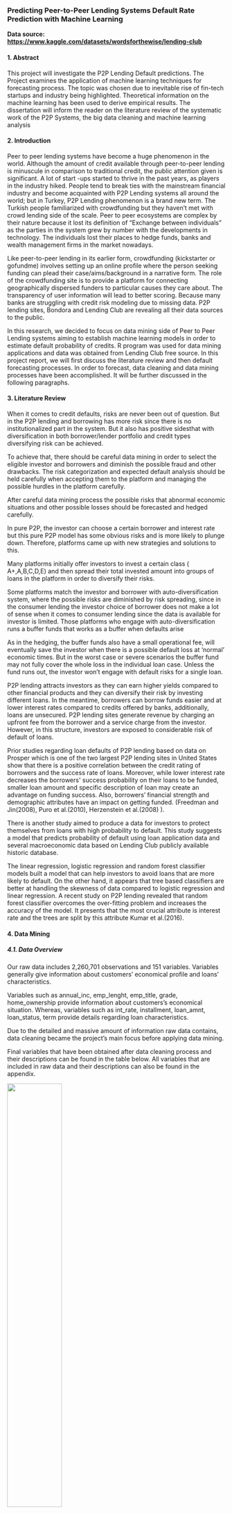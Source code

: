 ### Predicting Peer-to-Peer Lending Systems Default Rate Prediction with Machine Learning

**Data source: https://www.kaggle.com/datasets/wordsforthewise/lending-club**

#### 1. Abstract
  
This project will investigate the P2P Lending Default predictions. The Project
examines the application of machine learning techniques for forecasting process. The topic was
chosen due to inevitable rise of fin-tech startups and industry being highlighted. Theoretical
information on the machine learning has been used to derive empirical results. The dissertation
will inform the reader on the literature review of the systematic work of the P2P Systems, the big
data cleaning and machine learning analysis

#### 2. Introduction
Peer to peer lending systems have become a huge phenomenon in the world. Although
the amount of credit available through peer-to-peer lending is minuscule in comparison to
traditional credit, the public attention given is significant. A lot of start -ups started to thrive in
the past years, as players in the industry hiked. People tend to break ties with the mainstream
financial industry and become acquainted with P2P Lending systems all around the world; but in
Turkey, P2P Lending phenomenon is a brand new term. The Turkish people familiarized with
crowdfunding but they haven’t met with crowd lending side of the scale. Peer to peer ecosystems
are complex by their nature because it lost its definition of “Exchange between individuals” as
the parties in the system grew by number with the developments in technology. The individuals
lost their places to hedge funds, banks and wealth management firms in the market nowadays.

Like peer-to-peer lending in its earlier form, crowdfunding (kickstarter or gofundme)
involves setting up an online profile where the person seeking funding can plead their
case/aims/background in a narrative form. The role of the crowdfunding site is to provide a
platform for connecting geographically dispersed funders to particular causes they care about.
The transparency of user information will lead to better scoring. Because many banks are
struggling with credit risk modeling due to missing data. P2P lending sites, Bondora and Lending
Club are revealing all their data sources to the public.

In this research, we decided to focus on data mining side of Peer to Peer Lending systems
aiming to establish machine learning models in order to estimate default probability of credits. R
program was used for data mining applications and data was obtained from Lending Club free
source. In this project report, we will first discuss the literature review and then default
forecasting processes. In order to forecast, data cleaning and data mining processes have been
accomplished. It will be further discussed in the following paragraphs.

#### 3. Literature Review

When it comes to credit defaults, risks are never been out of question. But in the P2P
lending and borrowing has more risk since there is no institutionalized part in the system. But it
also has positive sidesthat with diversification in both borrower/lender portfolio and credit types
diversifying risk can be achieved.

To achieve that, there should be careful data mining in order to select the eligible investor
and borrowers and diminish the possible fraud and other drawbacks. The risk categorization and
expected default analysis should be held carefully when accepting them to the platform and
managing the possible hurdles in the platform carefully.

After careful data mining process the possible risks that abnormal economic situations
and other possible losses should be forecasted and hedged carefully.

In pure P2P, the investor can choose a certain borrower and interest rate but this pure
P2P model has some obvious risks and is more likely to plunge down. Therefore, platforms came
up with new strategies and solutions to this.

Many platforms initially offer investors to invest a certain class ( A+,A,B,C,D,E) and then
spread their total invested amount into groups of loans in the platform in order to diversify their
risks.

Some platforms match the investor and borrower with auto-diversification system, where
the possible risks are diminished by risk spreading, since in the consumer lending the investor
choice of borrower does not make a lot of sense when it comes to consumer lending since the
data is available for investor is limited. Those platforms who engage with auto-diversification
runs a buffer funds that works as a buffer when defaults arise

As in the hedging, the buffer funds also have a small operational fee, will eventually save
the investor when there is a possible default loss at ‘normal’ economic times. But in the worst
case or severe scenarios the buffer fund may not fully cover the whole loss in the individual loan
case. Unless the fund runs out, the investor won’t engage with default risks for a single loan.

P2P lending attracts investors as they can earn higher yields compared to other financial
products and they can diversify their risk by investing different loans. In the meantime, borrowers
can borrow funds easier and at lower interest rates compared to credits offered by banks,
additionally, loans are unsecured. P2P lending sites generate revenue by charging an upfront fee
from the borrower and a service charge from the investor. However, in this structure, investors
are exposed to considerable risk of default of loans.

Prior studies regarding loan defaults of P2P lending based on data on Prosper which is
one of the two largest P2P lending sites in United States show that there is a positive correlation
between the credit rating of borrowers and the success rate of loans. Moreover, while lower
interest rate decreases the borrowers' success probability on their loans to be funded, smaller
loan amount and specific description of loan may create an advantage on funding success. Also,
borrowers’ financial strength and demographic attributes have an impact on getting funded.
(Freedman and Jin(2008), Puro et al.(2010), Herzenstein et al.(2008) ).

There is another study aimed to produce a data for investors to protect themselves from
loans with high probability to default. This study suggests a model that predicts probability of
default using loan application data and several macroeconomic data based on Lending Club
publicly available historic database.

The linear regression, logistic regression and random forest classifier models built a model
that can help investors to avoid loans that are more likely to default. On the other hand, it
appears that tree based classifiers are better at handling the skewness of data compared to
logistic regression and linear regression. A recent study on P2P lending revealed that random
forest classifier overcomes the over-fitting problem and increases the accuracy of the model. It
presents that the most crucial attribute is interest rate and the trees are split by this attribute
Kumar et al.(2016).

#### 4. Data Mining
##### 4.1. Data Overview

Our raw data includes 2,260,701 observations and 151 variables. Variables generally give 
information about customers’ economical profile and loans’ characteristics. 

Variables such as annual_inc, emp_lenght, emp_title, grade, home_ownership provide 
information about customers’s economical situation. Whereas, variables such as int_rate, 
installment, loan_amnt, loan_status, term provide details regarding loan characteristics.

Due to the detailed and massive amount of information raw data contains, data cleaning 
became the project’s main focus before applying data mining. 

Final variables that have been obtained after data cleaning process and their descriptions 
can be found in the table below. All variables that are included in raw data and their 
descriptions can also be found in the appendix.

<img src="https://user-images.githubusercontent.com/89068333/165317890-010fc8f9-7cf8-4998-82b1-97b46803c91a.PNG" width=50% height=50%>


##### 4.2. Data Wrangling
R Studio was used for data mining purposes in this project. At first, there were 24 
factor variables, 126 numerical variables and only 1 logical variable in raw data. Raw data does 
not include any characteristic variables because characteristic variables also were shown as 
factor variables.

In the first step of data cleaning process, the last 36 columns of raw data were eliminated 
by solely reviewing their description of columns on data set, which can be also found on the 
appendix. These variables were not explanatory enough and thus by eliminating them new data 
called “p2pelimination1” was obtained.

Secondly, variables url, desc, verification_status, zip_code, addr_state, next_pymnt_d, 
mths_since_last_major_derog, annual_inc_joint, dti_joint, verification_status_joint were 
eliminated as they are not numerical variables and useful in regression analysis.

The columns of member_id, mths_since_last_delinq, mths_since_last_record, 
open_acc_6m open_act_il, open_il_12m, open_il_24m, mths_since_rcnt_il, total_bal_il,
il_util, open_rv_12m, open_rv_24m, max_bal_bc, all_util, inq_fi, total_cu_tl,
inq_last_12m, mths_since_recent_bc_dlq, mths_since_recent_inq,
mths_since_recent_revol_delinq, num_tl_120dpd_2m which have more than 150,000 empty 
observations were detected in the first place, than these columns were removed from the 
dataframe of “p2pelimination1”.

After above processes, 81 columns are left but number of observations was still 2,260,701.
After careful data reduction, the NA values in the rows were removed and the new subset 
named “p2pelimination2” has 2,094,337 observations. 

As applying data mining tools to very big data sets can become time consuming and data 
mining process can result in misleading outcomes because of large complexity, it was decided 
to constitute a smaller subset of data. In accordance with this purpose, subset of 
“p2pelimination2” was created by taking 20% sample of it. This new subset was called 
“p2psubset” and includes 418,867 observations and 81 variables.

Next step was converting the term factor variable to binary variable. Term variable was 
consisted of 2 levels which are “36 months” and “60 months”. After conversion, levels has 
become “1” and “0” respectively. 

Investment grade variable had 7 levels of A, B, C, D, E, F, G. It was converted to factor 
variable which has 7 levels as 1, 2, 3, 4, 5, 6, 7 respectively.

Sub_grade variable was removed because grade variable has been already utilized and 
sub_grade variable has nothing to contribute to data mining process more.

Emp_lenght variable was factor variable with 11 levels which were < 1 year, 1 year, 2 years, 
3 years, 4 years, 5 years, 6 years, 7 years, 8 years, 9 years, 10 years and 10+ years. With the aim 
of decreasing the complexity by reducing the number of levels, grouping these 11 levels into 3 
sub groups was implemented by examining the percentage weights of all levels. Subgroups were constituted as Group 1, Group 2 and Group 3 which include 0 – 3 years, 4 years – 9 years, 
10+ years respectively.

<img src="https://user-images.githubusercontent.com/89068333/165324997-ef4018f0-6a11-424f-93e9-8c680c50a69e.PNG" width=40% height=40%>

Home_ownership variable was factor variable with 6 levels which were mortgage, own, 
rent, any, other and none. Any, other and none levels were found to be insignificant as there 
were very small number of data belonging these levels. Therefore, any, other and none levels 
were removed from the p2psubset and new subset was called “p2psubset4” including 418,661 
observations.

<img src="https://user-images.githubusercontent.com/89068333/165326413-e5c5955a-f66a-41b9-aa81-5115afae228d.PNG" width=40% height=40%>

At this point, pymnt_plan, title, purpose, initial_list_status, last_credit_pull_d, 
emp_title, issue_d, earliest_cr_line, last_pymnt_d were eliminated from p2psubset4 since 
these variables are characteristic factor variables and cannot be included in regression or 
random forest data mining methods. After this elimination, 71 variables are left.

Application_type was factor variable with 2 levels which are individual and joint app. It 
was converted to binary variable with 2 levels which are 0 and 1 respectively.

Policy_code, grade, home_ownership and loan_status are the factor variables, since 
only numerical variables can be included in correlation analysis, a numeric subset without these 
4 variables was created. In this numeric subset, from left to the right the explanatory power of 
variables was decreasing. Therefore, only first 30 variables were kept in this numeric dataset.

Since, the number of variables has been reduced to 30, the correlation analysis between 
the variables can now be performed to decide which variables to be eliminated. A correlation 
matrix shows the correlation coefficients between variables. In data mining, especially in 
regression analysis, using highly correlated variable may lead misleading results therefore, data 
elimination by correlation coefficients with the help of correlation matrix is very useful tool in 
data mining. These matrices presents the upper diagonal results, since the square matrix is 
symmetric. The blue dots represent positive correlation, while the red ones represents negative 
correlation. With the purpose of reducing complexity, first another correlation matrix with 20 
variables was created. 

![correlation_matrix](https://user-images.githubusercontent.com/89068333/165327449-5bb1a8e0-5735-4ec8-b354-8dda10ea403e.PNG)

Loan_status is a factor variable with 7 levels which are charged off, fully paid, current, in 
grace peridod, late(31-120 days), late(16-30 days) and default. Loan_status will be output 
variable in regression analysis therefore it was converted into binary variable where default, 
charged off, late(31-120 days) and late(16-30 days) correspond to 1 and current and in grace 
period correspond to 0.

Fico_range_low and fico_range_high variables were used to create a new variable called 
fico_avg by averaging these 2 variables. After creating this new variable, fico_range_low, 
fico_range_high, last_fico_range_high variables were removed as they can be seen highly 
correlated from the above correlation matrices.

Prncputil, out_prncp_inv, pymntutil, total_pymnt_inv, fndutil, funded_amnt_inv, 
loan_amnt, collection_recovery_fee variables were removed from dataset because of high 
correlation with other variables.

Open_acc and total_acc variables were used to create a new variable called acc_ratio by 
dividing open_acc to total_acc. After creating this new variable, open_acc and total_acc 
variables were removed as they can be seen highly correlated from the above correlation 
matrices.

Total_pymnt, grade and installment variables were also removed from the dataset 
because of high correlation with other variables.

After all of these eliminations, there are 23 variables left and the updated correlation matrix is 
as follows;

![correlation_matrix2](https://user-images.githubusercontent.com/89068333/165330458-ed6daf35-bc5f-43e2-b53c-cf86e9f42f78.PNG)

##### 4.3. Logistic Regression

Logistic regression models the relationship between independent variables and output 
variable by calculating probabilites using logistic function. We used logistic regression to 
estimate the probability of default on loan status.

“minisubset2” data has been integrated into logistic regression in this section. First, splitting the 
data to train and test with ratios 70% and 30% correspondingly. The seed set for obtaining the 
same result for every trial.

R uses glm function for logistic regression. It is first applied for all of train data. According to 
regression results last_pymnt_amnt, fico_avg, revol_util, annual_inc, installment, grade( B nad 
C factor levels) are the most important variables that affect loan status prediction.

In every research, there are four possible outcomes: True Positive, False Negative, True 
Negative and False Positive. True Positive and True Negative are correct conclusion where the 
False Negative and False Positive rejects the Null Hypothesis and they are aslo known as Type 1 
and Type 2. These type of errors ocur when a prediction incorrectly rejects a true null 
hypothesis and attains false value. Predicting correctly attained values are very important when 
it comes to models accuracy. The Sensitivity, Specifity, Accuracy, RoC curve are metrics using 
these informations from Null hyphotesis and they determine the models strength.
  - **Sensitivity** (True Positive rate) measures the proportion of positives that are 
correctly identified
  - **Specificity** (True Negative rate) measures the proportion of negatives that are 
correctly identified
  - **Accuracy** can be defined as the percentage of correctly classified instances.
  - **Area Under the Curve (AUC)** is the measure of the ability of a classifier to 
distinguish between classes and is used as a summary of the ROC curve.

According to logistic regression results, by analyzing predict function, our logistic regression 
result gives 98.90% accuracy rate. Although this accuracy is obviously perfect, it leads us to 
suspect about our data mining process. It may have been caused by too careful data cleaning or 
overfitting. Therefore, it has been decided to apply different methods of data mining. In 
addition sensitivity measure is calculated as 90.47% and specificity measure is calculated as 
98.21%.

##### 4.4. Linear Regression

Linear regression assumes a linear relationship between dependent variable and regressors. 
Linear regression predicts the dependent variable from regressors. On R studio, using the 
function lm enables us to test the predicting ability and the significance of independent 
variables both. And these results can be observed in the output. Significance can be increased 
with explanatory power of the regressor. Eliminating collinearity between the regressors also 
beneficial to improve predictive strength. As the significant regressors increased and 
insignificant ones are eliminated, the predictive ability of the regression would be improved. 
The function in mathematical terms can be written as 

  - Y = β1 + β2X + β3X2 +….+ βn+1Xn + ϵ
where β1 is intercept and βN is regression coefficient. 
ϵ is the error term, the part of Y the regression model is unable to explain.

Dependent variable of the analysis is the Loan status. As it has mentioned above, the which 
is a numerical variable that takes only two values: 0, Not default or 1, Default. Using the most 
significant and not collinear regressors, the Loan status has predicted over them on training 
data. The predictions are tested on test data and the predictions above 0.5 has accepted as 
default. The accuracy over the predictions yielded over 90%.

Linear regression has been applied with the variables of term, int_rate, emp_length, 
inq_last_6mths, total_rec_int, total_rec_late_fee, recoveries, last_pymnt_amnt and fico_avg. 
These variables have been chosen according to their rank of importance which derived from 
first linear regression including all variables. 

Receiving 90.27% overall accuracy result which can be considered as a good result. In 
addition, sensitivity is a measure of model’s ability to predict true positives. This measure is 
calculated as 90.29%. On the other hand, specificity measures the model’s capability of 
predicting true negatives and this measure is calculated to be 98.20% for our model. It can be 
stated that linear regression yields good results for our analysis. Finally, Area Under Curve 
which indicates the performance of our model’s estimation is 89%. 


##### 4.5. Random Forest

Lastly, random forest has been applied in order to see if the results can be improved.
Random forest is a technique which includes many decision trees. The decision trees are
created with bagging from the original data set. With 23 input variables in our final data set, a
number of n variables are selected at each node and this number is the same while creating
random forest. The number of trees in our random forest model is selected as 500 by default.
The most crucial point on this technique is to ensemble low correlated trees so that one tree’s
error will not be seen in the other tree. Putting a great amount of effort in eliminating
correlations within predictors at the data mining process, expectations are on obtaining a good
result with random forest. The analysis will be using 23 variables which do not present a
significant correlation in this part. Out of bag(OOB) error estimate is utilized for measuring the
performance of random forest models. The main idea behind OOB is to leave out one third of
bagged decision trees and use them as the test data. Other decision trees are considered as
training data.

When we created a random forest model, we obtained 500 trees with 4 variables at each
split. Out of bag error rate is calculated as 4.69% which can be considered a low error rate. The
outcome obtained has been expected , since the final variables are lowly correlated. The results
table can be seen below.

<img src="https://user-images.githubusercontent.com/89068333/165341437-9f6eacf8-a402-4f1e-a116-24250e9afdbd.PNG" width=70% height=70%>

As it stated above, random forest models are expected to perform well with our data. We
calculated 91.9% accuracy which can be considered as a good result. Moreover, sensitivity is a
measure of random forest model’s ability to predict true positives. This measure is calculated as
94.98%. On the other hand, specificity measures the model’s capability of predicting true
negatives and this measure is calculated to be 99.22% for our model. It can be stated that
random forest yields good results for our analysis.

Random forest has been applied with its default parameters. The model yielded 500 trees
and 4 number of variables tired at each split. The model brings 4.69% out of back estimate of
error rate.

#### 5. Conclusion

Results:
![results](https://user-images.githubusercontent.com/89068333/165341990-f9438534-800d-4c7d-b303-a1f4e8b76a3f.PNG)

To conclude, although linear regression and random forest models yielded acceptable
results, logistic regression model brought the best performance. In order to achieve successful
results, Unnecessary and irrelevant variables are eliminated and correlations within the variables
are analyzed. 98.9% overall accuracy result is calculated in logistic regression. Although this
seems to be a flawless result, it raised some questions whether there may be too careful data cleaning or overfitting. Therefore, other machine learning tools, which are linear regression and
random forest, are decided to be applied. Our linear regression model yielded 90.27% overall
accuracy and finally our random forest model resulted with 91.90% overall accuracy rate. As a
result, all of 3 machine learning tools yielded impressive results as being above 90%.

To sum up, we observed that logistic regression models perform better than linear
regression and random forest models in analyzing Peer to Peer Lending data and estimating
default rates

#### 6. References
  1. Herzenstein, M., Andrews, R., Dholakia, U. et al. (2008) The democratization of personal
consumer loans? Determinants of success in online peer-to-peer lending communities,Working
Paper. Available at SSRN www.prosper.com.
  2. Freedman, S., & Jin, G. Z. (2008). Do social networks solve information problems for peer-to-peer lending? Evidence from Prosper. com. NET Institute Working Paper no.08-43.
https://doi.org/http://dx.doi.org/10.2139/ssrn.1304138
  3. Puro, L., Teich, J.E., Wallenius, H., and Wallenius, J. (2010), “Borrower decision aid for people-to-people lending,” Decision Support Systems, Vol.49, pp. 52–60. DOI:
10.1016/j.dss.2009.12.009
  4. V.Kumar, N.Subramanyam, et al. (2016) Credit Risk Analysis in Peer-to-Peer Lending
System, Conference: 2016 IEEE International Conference on Knowledge Engineering and
Applications (ICKEA). DOI: 10.1109/ICKEA.2016.7803017

